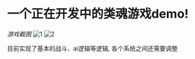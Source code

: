 # 一个正在开发中的类魂游戏demo!

_游戏截图_
![1](https://github.com/ToughIN/Dungeon-Ring/assets/87413500/3459c89e-0078-4c2f-b7d4-aa43c178653a)
![2](https://github.com/ToughIN/Dungeon-Ring/assets/87413500/498dfd0f-2342-4a25-9aed-879782814883)

目前实现了基本的战斗、ai逻辑等逻辑, 各个系统之间还需要调整
